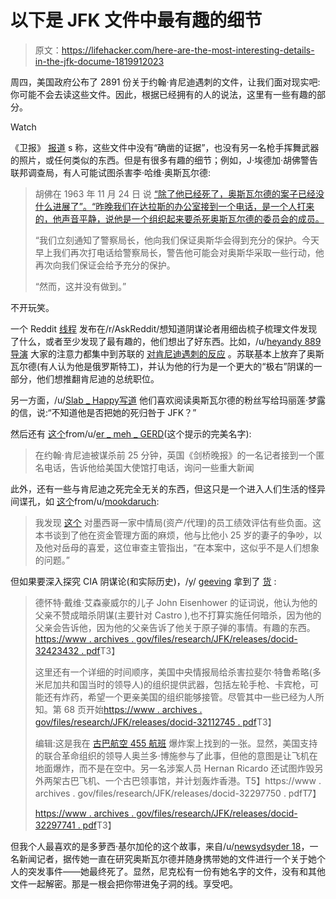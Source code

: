 # 以下是 JFK 文件中最有趣的细节

> 原文：<https://lifehacker.com/here-are-the-most-interesting-details-in-the-jfk-docume-1819912023>

周四，美国政府公布了 2891 份关于约翰·肯尼迪遇刺的文件，让我们面对现实吧:你可能不会去读这些文件。因此，根据已经拥有的人的说法，这里有一些有趣的部分。

Watch

《卫报》 [报道](https://www.theguardian.com/us-news/2017/oct/27/release-jfk-files-fbi-warning-oswald-soviet-missile-fears) s 称，这些文件中没有“确凿的证据”，也没有另一名枪手挥舞武器的照片，或任何类似的东西。但是有很多有趣的细节；例如，J·埃德加·胡佛警告联邦调查局，有人可能试图杀害李·哈维·奥斯瓦尔德:

> 胡佛在 1963 年 11 月 24 日 说 [“除了他已经死了，奥斯瓦尔德的案子已经没什么进展了”。“昨晚我们在达拉斯的办公室接到一个电话，是一个人打来的，他声音平静，说他是一个组织起来要杀死奥斯瓦尔德的委员会的成员。](https://www.archives.gov/files/research/jfk/releases/docid-32263509.pdf)
> 
> “我们立刻通知了警察局长，他向我们保证奥斯华会得到充分的保护。今天早上我们再次打电话给警察局长，警告他可能会对奥斯华采取一些行动，他再次向我们保证会给予充分的保护。
> 
> “然而，这并没有做到。”

不开玩笑。

一个 Reddit [线程](https://www.reddit.com/r/AskReddit/comments/790386/what_is_the_most_interesting_thing_youve_found_in/) 发布在/r/AskReddit/想知道阴谋论者用细齿梳子梳理文件发现了什么，或者至少发现了最有趣的，他们想出了好东西。比如，/u/[heyandy 889](https://www.reddit.com/user/heyandy889)[导演](https://www.reddit.com/r/AskReddit/comments/790386/what_is_the_most_interesting_thing_youve_found_in/doyi00j/) 大家的注意力都集中到苏联的 [对肯尼迪遇刺的反应](https://www.archives.gov/files/research/jfk/releases/docid-32204484.pdf) 。苏联基本上放弃了奥斯瓦尔德(有人认为他是俄罗斯特工)，并认为他的行为是一个更大的“极右”阴谋的一部分，他们想推翻肯尼迪的总统职位。

另一方面，/u/[Slab _ Happy](https://www.reddit.com/user/Slab_Happy)[写道](https://www.reddit.com/r/AskReddit/comments/790386/what_is_the_most_interesting_thing_youve_found_in/doygpnp/) 他们喜欢阅读奥斯瓦尔德的粉丝写给玛丽莲·梦露的信，说:“不知道他是否把她的死归咎于 JFK？”

然后还有 [这个](https://www.reddit.com/r/AskReddit/comments/790386/what_is_the_most_interesting_thing_youve_found_in/doyiq1a/)from/u/[er _ meh _ GERD](https://www.reddit.com/user/er_meh_gerd)(这个提示的完美名字):

> 在约翰·肯尼迪被谋杀前 25 分钟，英国《剑桥晚报》的一名记者接到一个匿名电话，告诉他给美国大使馆打电话，询问一些重大新闻

此外，还有一些与肯尼迪之死完全无关的东西，但这只是一个进入人们生活的怪异间谍孔，如 [这个](https://www.reddit.com/r/AskReddit/comments/790386/what_is_the_most_interesting_thing_youve_found_in/doy9my4/)from/u/[mookdaruch](https://www.reddit.com/user/mookdaruch):

> 我发现 [这个](https://www.archives.gov/files/research/jfk/releases/docid-32355931.pdf) 对墨西哥一家中情局(资产/代理)的员工绩效评估有些负面。这本书谈到了他在资金管理方面的麻烦，他与比他小 25 岁的妻子的争吵，以及他对岳母的喜爱，这位审查主管指出，“在本案中，这似乎不是人们想象的问题。”

但如果要深入探究 CIA 阴谋论(和实际历史)，/y/ [geeving](https://www.reddit.com/user/geeving) 拿到了 [货](https://www.reddit.com/r/AskReddit/comments/790386/what_is_the_most_interesting_thing_youve_found_in/doyfvff/) :

> 德怀特·戴维·艾森豪威尔的儿子 John Eisenhower 的证词说，他认为他的父亲不赞成暗杀阴谋(主要针对 Castro ),也不打算实施任何暗杀，因为他的父亲会告诉他，因为他的父亲告诉了他关于原子弹的事情。有趣的东西。[https://www . archives . gov/files/research/JFK/releases/docid-32423432 . pdf](https://www.archives.gov/files/research/jfk/releases/docid-32423432.pdf)T3】
> 
> 这里还有一个详细的时间顺序，美国中央情报局给杀害拉斐尔·特鲁希略(多米尼加共和国当时的领导人)的组织提供武器，包括左轮手枪、卡宾枪，可能还有炸药，希望一个更亲美国的组织能够接管。尽管其中一些已经为人所知。第 68 页开始[https://www . archives . gov/files/research/JFK/releases/docid-32112745 . pdf](https://www.archives.gov/files/research/jfk/releases/docid-32112745.pdf)T3】
> 
> 编辑:这是我在 [古巴航空 455 航班](https://en.wikipedia.org/wiki/Cubana_de_Aviaci%C3%B3n_Flight_455) 爆炸案上找到的一张。显然，美国支持的联合革命组织的领导人奥兰多·博施参与了此事，但他的意图是让飞机在地面爆炸，而不是在空中。另一名涉案人员 Hernan Ricardo 还试图炸毁另外两架古巴飞机、一个古巴领事馆，并计划轰炸香港。T5】https://www . archives . gov/files/research/JFK/releases/docid-32297750 . pdfT7】
> 
> [https://www . archives . gov/files/research/JFK/releases/docid-32297741 . pdf](https://www.archives.gov/files/research/jfk/releases/docid-32297741.pdf)T3】

但我个人最喜欢的是多萝西·基尔加伦的这个故事，来自/u/[newsydsyder 18](https://www.reddit.com/user/newsydsyder18)，一名新闻记者，据传她一直在研究奥斯瓦尔德并随身携带她的文件进行一个关于她个人的突发事件——她最终死了。显然，尼克松有一份有她名字的文件，没有和其他文件一起解密。那是一根会把你带进兔子洞的线。享受吧。